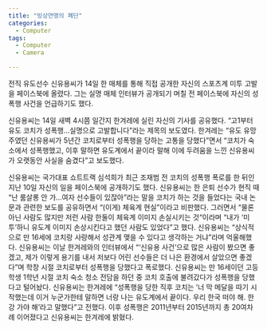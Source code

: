 ```yaml
---
title: "빙상연맹의 폐단"
categories:
  - Computer
tags:
  - Computer
  - Camera

---
```

전직 유도선수 신유용씨가 14일 한 매체를 통해 직접 공개한 자신의 스포츠계 미투 고발을 페이스북에 올렸다. 그는 실명 매체 인터뷰가 공개되기 며칠 전 페이스북에 자신의 성폭행 사건을 언급하기도 했다. <br>

신유용씨는 14일 새벽 4시쯤 일간지 한겨레에 실린 자신의 기사를 공유했다. “고1부터 유도 코치가 성폭행…실명으로 고발합니다”라는 제목의 보도였다. 한겨레는 “유도 유망주였던 신유용씨가 5년간 코치로부터 성폭행을 당하는 고통을 당했다”면서 “코치가 숙소에서 성폭행했고, 이후 말하면 유도계에서 끝이라 말해 이에 두려움을 느낀 신유용씨가 오랫동안 사실을 숨겼다”고 보도했다.

신유용씨는 국가대표 쇼트트랙 심석희가 최근 조재범 전 코치의 성폭행 폭로를 한 뒤인 지난 10일 자신의 일을 페이스북에 공개하기도 했다. 신유용씨는 한 은퇴 선수가 현직 때 “난 룸살롱 안 가…여자 선수들이 있잖아”라는 말을 코치가 하는 것을 들었다는 국내 논문과 관련한 보도를 공유하면서 “(이게) 체육계 현실”이라고 비판했다. 그러면서 “물론 아닌 사람도 많지만 저런 사람 한둘이 체육계 이미지 손실시키는 것“이라며 “내가 ‘미투’하니 유도계 이미지 손상시킨다고 했던 사람도 있었다”고 했다. 신유용씨는 “상식적으로 만 16세에 코치랑 사랑해서 성관계 맺을 수 있다고 생각하는 거냐”라며 억울해했다.
신유용씨는 이날 한겨레와의 인터뷰에서 “‘신유용 사건’으로 많은 사람이 봤으면 좋겠고, 제가 이렇게 용기를 내서 저보다 어린 선수들은 더 나은 환경에서 살았으면 좋겠다”며 학창 시절 코치로부터 성폭행을 당했다고 폭로했다. 신유용씨는 만 16세이던 고등학생 1학년 시절 코치 숙소 청소 전담을 하던 중 코치 호출에 불려갔다가 성폭행을 당했다고 털어놨다. 신유용씨는 한겨레에 “성폭행을 당한 직후 코치는 ’너 막 메달을 따기 시작했는데 이거 누군가한테 말하면 너랑 나는 유도계에서 끝이다. 우리 한국 떠야 해. 한강 가야 해’라고 말했다”고 전했다. 이후 성폭행은 2011년부터 2015년까지 총 20여차례 이어졌다고 신유용씨는 한겨레에 밝혔다.
